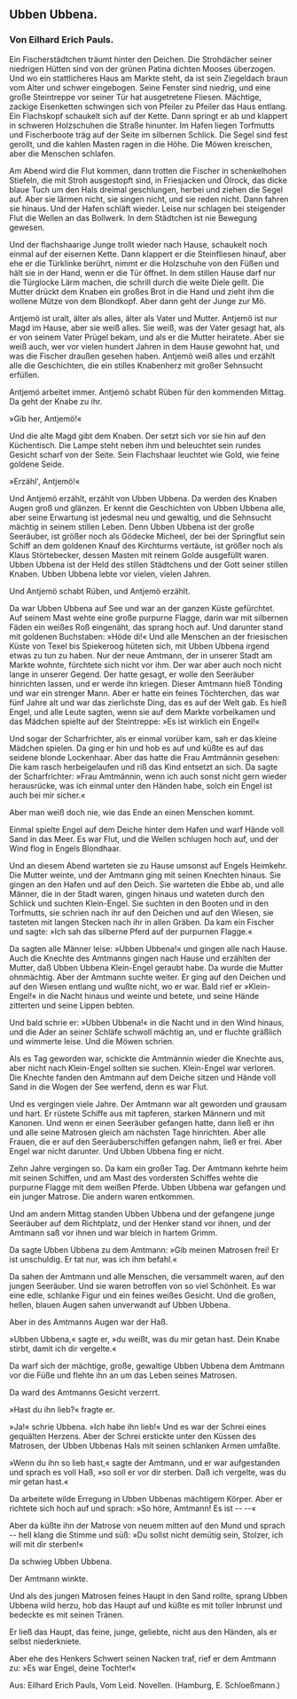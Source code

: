 <h2>Ubben Ubbena.</h2>

<h3>Von Eilhard Erich Pauls.</h3>

Ein Fischerstädtchen träumt hinter den Deichen. Die Strohdächer
seiner niedrigen Hütten sind von der grünen Patina dichten
Mooses überzogen. Und wo ein stattlicheres Haus am Markte steht,
da ist sein Ziegeldach braun vom Alter und schwer eingebogen.
Seine Fenster sind niedrig, und eine große Steintreppe vor seiner
Tür hat ausgetretene Fliesen. Mächtige, zackige Eisenketten schwingen
sich von Pfeiler zu Pfeiler das Haus entlang. Ein Flachskopf
schaukelt sich auf der Kette. Dann springt er ab und klappert in
schweren Holzschuhen die Straße hinunter. Im Hafen liegen Torfmutts
und Fischerboote träg auf der Seite im silbernen Schlick.
Die Segel sind fest gerollt, und die kahlen Masten ragen in die
Höhe. Die Möwen kreischen, aber die Menschen schlafen.

Am Abend wird die Flut kommen, dann trotten die Fischer
in schenkelhohen Stiefeln, die mit Stroh ausgestopft sind, in Friesjacken
und Ölrock, das dicke blaue Tuch um den Hals dreimal geschlungen,
herbei und ziehen die Segel auf. Aber sie lärmen nicht,
sie singen nicht, und sie reden nicht. Dann fahren sie hinaus. Und
der Hafen schläft wieder. Leise nur schlagen bei steigender Flut
die Wellen an das Bollwerk. In dem Städtchen ist nie Bewegung
gewesen.

Und der flachshaarige Junge trollt wieder nach Hause, schaukelt
noch einmal auf der eisernen Kette. Dann klappert er die Steinfliesen
hinauf, aber ehe er die Türklinke berührt, nimmt er die Holzschuhe
von den Füßen und hält sie in der Hand, wenn er die Tür
öffnet. In dem stillen Hause darf nur die Türglocke Lärm machen,
die schrill durch die weite Diele gellt. Die Mutter drückt dem Knaben
ein großes Brot in die Hand und zieht ihm die wollene Mütze von
dem Blondkopf. Aber dann geht der Junge zur Mö.
 
Antjemö ist uralt, älter als alles, älter als Vater und Mutter.
Antjemö ist nur Magd im Hause, aber sie weiß alles. Sie weiß,
was der Vater gesagt hat, als er von seinem Vater Prügel bekam,
und als er die Mutter heiratete. Aber sie weiß auch, wer vor
vielen hundert Jahren in dem Hause gewohnt hat, und was die
Fischer draußen gesehen haben. Antjemö weiß alles und erzählt
alle die Geschichten, die ein stilles Knabenherz mit großer Sehnsucht
erfüllen.

Antjemö arbeitet immer. Antjemö schabt Rüben für den kommenden
Mittag. Da geht der Knabe zu ihr.

»Gib her, Antjemö!«

Und die alte Magd gibt dem Knaben. Der setzt sich vor sie
hin auf den Küchentisch. Die Lampe steht neben ihm und beleuchtet
sein rundes Gesicht scharf von der Seite. Sein Flachshaar leuchtet
wie Gold, wie feine goldene Seide.

»Erzähl', Antjemö!«

Und Antjemö erzählt, erzählt von Ubben Ubbena. Da werden
des Knaben Augen groß und glänzen. Er kennt die Geschichten
von Ubben Ubbena alle, aber seine Erwartung ist jedesmal neu und
gewaltig, und die Sehnsucht mächtig in seinem stillen Leben. Denn
Ubben Ubbena ist der große Seeräuber, ist größer noch als Gödecke
Micheel, der bei der Springflut sein Schiff an dem goldenen Knauf
des Kirchturms vertäute, ist größer noch als Klaus Störtebecker,
dessen Masten mit reinem Golde ausgefüllt waren. Ubben Ubbena
ist der Held des stillen Städtchens und der Gott seiner stillen Knaben.
Ubben Ubbena lebte vor vielen, vielen Jahren.

Und Antjemö schabt Rüben, und Antjemö erzählt.

Da war Ubben Ubbena auf See und war an der ganzen
Küste gefürchtet. Auf seinem Mast wehte eine große purpurne Flagge,
darin war mit silbernen Fäden ein weißes Roß eingenäht, das
sprang hoch auf. Und darunter stand mit goldenen Buchstaben:
»Höde di!« Und alle Menschen an der friesischen Küste von Texel
bis Spiekeroog hüteten sich, mit Ubben Ubbena irgend etwas zu
tun zu haben. Nur der neue Amtmann, der in unserer Stadt am
Markte wohnte, fürchtete sich nicht vor ihm. Der war aber auch
noch nicht lange in unserer Gegend. Der hatte gesagt, er wolle den
Seeräuber hinrichten lassen, und er werde ihn kriegen. Dieser Amtmann
hieß Tönding und war ein strenger Mann. Aber er hatte
ein feines Töchterchen, das war fünf Jahre alt und war das
zierlichste Ding, das es auf der Welt gab. Es hieß Engel, und alle
Leute sagten, wenn sie auf dem Markte vorbeikamen und das Mädchen
spielte auf der Steintreppe: »Es ist wirklich ein Engel!«

Und sogar der Scharfrichter, als er einmal vorüber kam, sah
er das kleine Mädchen spielen. Da ging er hin und hob es auf
und küßte es auf das seidene blonde Lockenhaar. Aber das hatte
die Frau Amtmännin gesehen: Die kam rasch herbeigelaufen und
riß das Kind entsetzt an sich. Da sagte der Scharfrichter: »Frau
Amtmännin, wenn ich auch sonst nicht gern wieder herausrücke,
was ich einmal unter den Händen habe, solch ein Engel ist auch
bei mir sicher.«

Aber man weiß doch nie, wie das Ende an einen Menschen
kommt.

Einmal spielte Engel auf dem Deiche hinter dem Hafen und
warf Hände voll Sand in das Meer. Es war Flut, und die Wellen
schlugen hoch auf, und der Wind flog in Engels Blondhaar.

Und an diesem Abend warteten sie zu Hause umsonst auf Engels
Heimkehr. Die Mutter weinte, und der Amtmann ging mit seinen
Knechten hinaus. Sie gingen an den Hafen und auf den Deich.
Sie warteten die Ebbe ab, und alle Männer, die in der Stadt
waren, gingen hinaus und wateten durch den Schlick und suchten
Klein-Engel. Sie suchten in den Booten und in den Torfmutts,
sie schrien nach ihr auf den Deichen und auf den Wiesen, sie tasteten
mit langen Stecken nach ihr in allen Gräben. Da kam ein Fischer
und sagte: »Ich sah das silberne Pferd auf der purpurnen Flagge.«

Da sagten alle Männer leise: »Ubben Ubbena!« und gingen
alle nach Hause. Auch die Knechte des Amtmanns gingen nach Hause
und erzählten der Mutter, daß Ubben Ubbena Klein-Engel geraubt
habe. Da wurde die Mutter ohnmächtig. Aber der Amtmann
suchte weiter. Er ging auf den Deichen und auf den Wiesen entlang
und wußte nicht, wo er war. Bald rief er »Klein-Engel!«
in die Nacht hinaus und weinte und betete, und seine Hände zitterten
und seine Lippen bebten.

Und bald schrie er: »Ubben Ubbena!« in die Nacht und in den
Wind hinaus, und die Ader an seiner Schläfe schwoll mächtig an,
und er fluchte gräßlich und wimmerte leise. Und die Möwen schrien.

Als es Tag geworden war, schickte die Amtmännin wieder die
Knechte aus, aber nicht nach Klein-Engel sollten sie suchen. Klein-Engel 
war verloren. Die Knechte fanden den Amtmann auf dem 
Deiche sitzen und Hände voll Sand in die Wogen der See werfend,
denn es war Flut.

Und es vergingen viele Jahre. Der Amtmann war alt geworden
und grausam und hart. Er rüstete Schiffe aus mit tapferen,
starken Männern und mit Kanonen. Und wenn er einen Seeräuber
gefangen hatte, dann ließ er ihn und alle seine Matrosen gleich
am nächsten Tage hinrichten.  Aber alle Frauen, die er auf den
Seeräuberschiffen gefangen nahm, ließ er frei. Aber Engel war
nicht darunter. Und Ubben Ubbena fing er nicht.

Zehn Jahre vergingen so. Da kam ein großer Tag. Der Amtmann
kehrte heim mit seinen Schiffen, und am Mast des vordersten
Schiffes wehte die purpurne Flagge mit dem weißen Pferde. Ubben
Ubbena war gefangen und ein junger Matrose. Die andern waren
entkommen.

Und am andern Mittag standen Ubben Ubbena und der gefangene
junge Seeräuber auf dem Richtplatz, und der Henker stand
vor ihnen, und der Amtmann saß vor ihnen und war bleich in
hartem Grimm.

Da sagte Ubben Ubbena zu dem Amtmann: »Gib meinen Matrosen
frei! Er ist unschuldig. Er tat nur, was ich ihm befahl.«

Da sahen der Amtmann und alle Menschen, die versammelt
waren, auf den jungen Seeräuber. Und sie waren betroffen von
so viel Schönheit. Es war eine edle, schlanke Figur und ein feines
weißes Gesicht. Und die großen, hellen, blauen Augen sahen unverwandt
auf Ubben Ubbena.

Aber in des Amtmanns Augen war der Haß.

»Ubben Ubbena,« sagte er, »du weißt, was du mir getan hast.
Dein Knabe stirbt, damit ich dir vergelte.«

Da warf sich der mächtige, große, gewaltige Ubben Ubbena dem
Amtmann vor die Füße und flehte ihn an um das Leben seines
Matrosen.

Da ward des Amtmanns Gesicht verzerrt.

»Hast du ihn lieb?« fragte er.

»Ja!« schrie Ubbena. »Ich habe ihn lieb!« Und es war der
Schrei eines gequälten Herzens. Aber der Schrei erstickte unter
den Küssen des Matrosen, der Ubben Ubbenas Hals mit seinen
schlanken Armen umfaßte.

»Wenn du ihn so lieb hast,« sagte der Amtmann, und er war 
aufgestanden und sprach es voll Haß, »so soll er vor dir sterben.
Daß ich vergelte, was du mir getan hast.«

Da arbeitete wilde Erregung in Ubben Ubbenas mächtigem
Körper. Aber er richtete sich hoch auf und sprach: »So höre, Amtmann!
Es ist -- --«

Aber da küßte ihn der Matrose von neuem mitten auf den
Mund und sprach -- hell klang die Stimme und süß: »Du sollst
nicht demütig sein, Stolzer, ich will mit dir sterben!«

Da schwieg Ubben Ubbena.

Der Amtmann winkte.

Und als des jungen Matrosen feines Haupt in den Sand rollte,
sprang Ubben Ubbena wild herzu, hob das Haupt auf und küßte
es mit toller Inbrunst und bedeckte es mit seinen Tränen.

Er ließ das Haupt, das feine, junge, geliebte, nicht aus den
Händen, als er selbst niederkniete.

Aber ehe des Henkers Schwert seinen Nacken traf, rief er dem
Amtmann zu: »Es war Engel, deine Tochter!«

<div class="source">Aus: Eilhard Erich Pauls, Vom Leid. Novellen. (Hamburg, E. Schloeßmann.)</div>

